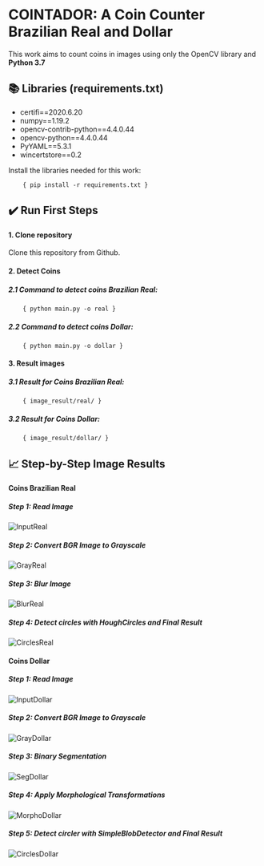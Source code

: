 # COINTADOR: A Coin Counter Brazilian Real and Dollar
This work aims to count coins in images using only the OpenCV library and **Python 3.7**

## :books: Libraries (requirements.txt)
- certifi==2020.6.20
- numpy==1.19.2
- opencv-contrib-python==4.4.0.44
- opencv-python==4.4.0.44
- PyYAML==5.3.1
- wincertstore==0.2

Install the libraries needed for this work:

        { pip install -r requirements.txt }        

## :heavy_check_mark: Run First Steps

#### 1. Clone repository
Clone this repository from Github. 

#### 2. Detect Coins
##### 2.1 Command to detect coins Brazilian Real:
        { python main.py -o real }

##### 2.2 Command to detect coins Dollar:
        { python main.py -o dollar }

#### 3. Result images
##### 3.1 Result for Coins Brazilian Real:
        { image_result/real/ }

##### 3.2 Result for Coins Dollar:
        { image_result/dollar/ }


## :chart_with_upwards_trend: Step-by-Step Image Results
#### Coins Brazilian Real
##### Step 1: Read Image
![InputReal](https://github.com/eduardocarnunes/coin_counter/blob/main/image_result/real/image_input.jpg)

##### Step 2: Convert BGR Image to Grayscale
![GrayReal](https://github.com/eduardocarnunes/coin_counter/blob/main/image_result/real/image_gray.jpg)

##### Step 3: Blur Image
![BlurReal](https://github.com/eduardocarnunes/coin_counter/blob/main/image_result/real/image_blur.jpg)

##### Step 4: Detect circles with HoughCircles and Final Result
![CirclesReal](https://github.com/eduardocarnunes/coin_counter/blob/main/image_result/real/real_result.jpg)

#### Coins Dollar
##### Step 1: Read Image
![InputDollar](https://github.com/eduardocarnunes/coin_counter/blob/main/image_result/dollar/image_input.jpg)

##### Step 2: Convert BGR Image to Grayscale
![GrayDollar](https://github.com/eduardocarnunes/coin_counter/blob/main/image_result/dollar/image_gray.jpg)

##### Step 3: Binary Segmentation
![SegDollar](https://github.com/eduardocarnunes/coin_counter/blob/main/image_result/dollar/image_segmentation.jpg)

##### Step 4: Apply Morphological Transformations
![MorphoDollar](https://github.com/eduardocarnunes/coin_counter/blob/main/image_result/dollar/image_morphological.jpg)

##### Step 5: Detect circler with SimpleBlobDetector and Final Result
![CirclesDollar](https://github.com/eduardocarnunes/coin_counter/blob/main/image_result/dollar/dolar_result.jpg)

